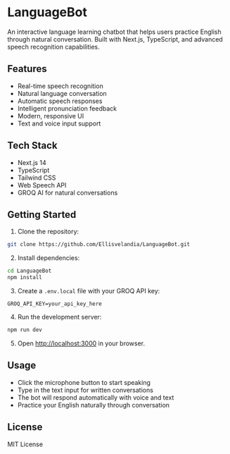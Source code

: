 # LanguageBot

An interactive language learning chatbot that helps users practice English through natural conversation. Built with Next.js, TypeScript, and advanced speech recognition capabilities.

## Features

- Real-time speech recognition
- Natural language conversation
- Automatic speech responses
- Intelligent pronunciation feedback
- Modern, responsive UI
- Text and voice input support

## Tech Stack

- Next.js 14
- TypeScript
- Tailwind CSS
- Web Speech API
- GROQ AI for natural conversations

## Getting Started

1. Clone the repository:
```bash
git clone https://github.com/Ellisvelandia/LanguageBot.git
```

2. Install dependencies:
```bash
cd LanguageBot
npm install
```

3. Create a `.env.local` file with your GROQ API key:
```env
GROQ_API_KEY=your_api_key_here
```

4. Run the development server:
```bash
npm run dev
```

5. Open [http://localhost:3000](http://localhost:3000) in your browser.

## Usage

- Click the microphone button to start speaking
- Type in the text input for written conversations
- The bot will respond automatically with voice and text
- Practice your English naturally through conversation

## License

MIT License
